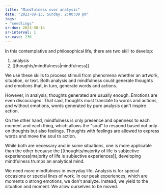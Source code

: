 ```yaml
---
title: "Mindfulness over analysis"
date: "2023-08-13, Sunday, 2:00:00 pm"
tags:
- "seedlings"
sr-due: 2023-08-14
sr-interval: 1
sr-ease: 230
---
```


In this contemplative and philosophical life, there are two skill to develop:
1. analysis
2. [[thoughts/mindfulness|mindfulness]]

We use these skills to process stimuli from phenomena whether an artwork, situation, or text. Both analysis and mindfulness could generate thoughts and emotions that, in turn, generate words and actions.

However, in analysis, thoughts generated are usually enough. Emotions are even discouraged. That said, thoughts must translate to words and actions, and without emotions, words generated by pure analysis can't inspire action.

On the other hand, mindfulness is only presence and openness to each moment and each thing, which allows the "soul" to respond based not only on thoughts but also feelings. Thoughts with feelings are allowed to express words and move the soul to action.

While both are necessary and in some situations, one is more applicable than the other because the [[thoughts/majority of life is subjective experiences|majority of life is subjective experiences]], developing mindfulness trumps an analytical mind.

We need more mindfulness in everyday life. Analysis is for special occasions or special lines of work. In our peak experiences, which are moments o strong emotions, we don't analyze. Instead, we yield to the situation and moment. We allow ourselves to be moved.